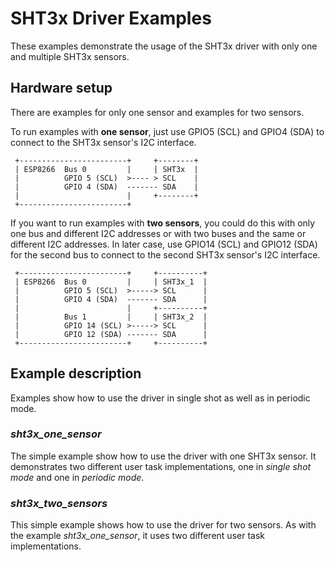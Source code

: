 # SHT3x Driver Examples

These examples demonstrate the usage of the SHT3x driver with only one and multiple SHT3x sensors.

## Hardware setup

There are examples for only one sensor and examples for two sensors. 

To run examples with **one sensor**, just use GPIO5 (SCL) and GPIO4 (SDA) to connect to the SHT3x sensor's I2C interface. 

```
 +------------------------+     +--------+
 | ESP8266  Bus 0         |     | SHT3x  |
 |          GPIO 5 (SCL)  >---- > SCL    |
 |          GPIO 4 (SDA)  ------- SDA    |
 |                        |     +--------+
 +------------------------+
```

If you want to run examples with **two sensors**, you could do this with only one bus and different I2C addresses or with two buses and the same or different I2C addresses. In later case, use GPIO14 (SCL) and GPIO12 (SDA) for the second bus to connect to the second SHT3x sensor's I2C interface.

```
 +------------------------+     +----------+
 | ESP8266  Bus 0         |     | SHT3x_1  |
 |          GPIO 5 (SCL)  >-----> SCL      |
 |          GPIO 4 (SDA)  ------- SDA      |
 |                        |     +----------+
 |          Bus 1         |     | SHT3x_2  |
 |          GPIO 14 (SCL) >-----> SCL      |
 |          GPIO 12 (SDA) ------- SDA      |
 +------------------------+     +----------+
```

## Example description

Examples show how to use the driver in single shot as well as in periodic mode.


### _sht3x_one_sensor_
  
The simple example show how to use the driver with one SHT3x sensor. It demonstrates two different user task implementations, one in *single shot mode* and one in *periodic mode*. 

### _sht3x_two_sensors_

This simple example shows how to use the driver for two sensors. As with the example _sht3x_one_sensor_, it uses two different user task implementations.

